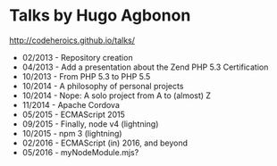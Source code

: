 # Talks by Hugo Agbonon

http://codeheroics.github.io/talks/

* 02/2013 - Repository creation
* 04/2013 - Add a presentation about the Zend PHP 5.3 Certification
* 10/2013 - From PHP 5.3 to PHP 5.5
* 10/2014 - A philosophy of personal projects
* 10/2014 - Nope: A solo project from A to (almost) Z
* 11/2014 - Apache Cordova
* 05/2015 - ECMAScript 2015
* 09/2015 - Finally, node v4 (lightning)
* 10/2015 - npm 3 (lightning)
* 02/2016 - ECMAScript (in) 2016, and beyond
* 05/2016 - myNodeModule.mjs?
